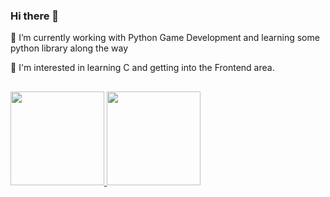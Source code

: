 ### Hi there 👋

🔭 I’m currently working with Python Game Development and learning some python library along the way

💬 I'm interested in learning C and getting into the Frontend area.

##

<div>
<a href="https://github.com/AymoonFS">
<img height="150em" src="https://github-readme-stats.vercel.app/api/top-langs/?username=AymoonFS&layout=compact&langs_count=7&theme=monokai"/>
<img height="150em" src="https://github-readme-stats.vercel.app/api?username=AymoonFS&show_icons=true&theme=monokai&include_all_commits=true&count_private=true"/>
</div>
  
##
